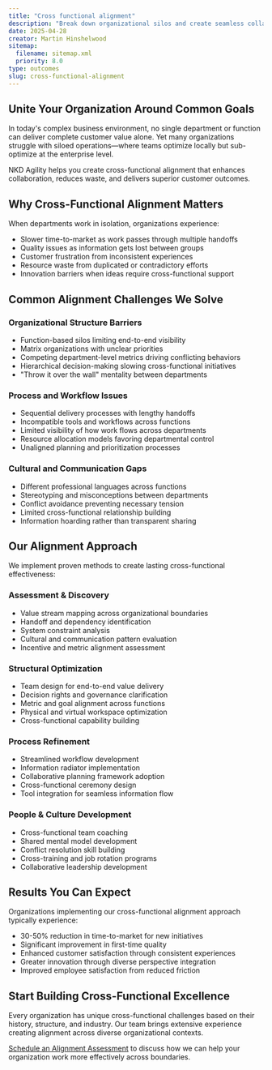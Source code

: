 ```yaml
---
title: "Cross functional alignment"
description: "Break down organizational silos and create seamless collaboration between departments to deliver cohesive, customer-focused solutions."
date: 2025-04-28
creator: Martin Hinshelwood
sitemap:
  filename: sitemap.xml
  priority: 8.0
type: outcomes
slug: cross-functional-alignment
---
```


## Unite Your Organization Around Common Goals

In today's complex business environment, no single department or function can deliver complete customer value alone. Yet many organizations struggle with siloed operations—where teams optimize locally but sub-optimize at the enterprise level.

NKD Agility helps you create cross-functional alignment that enhances collaboration, reduces waste, and delivers superior customer outcomes.

## Why Cross-Functional Alignment Matters

When departments work in isolation, organizations experience:

- Slower time-to-market as work passes through multiple handoffs
- Quality issues as information gets lost between groups
- Customer frustration from inconsistent experiences
- Resource waste from duplicated or contradictory efforts
- Innovation barriers when ideas require cross-functional support

## Common Alignment Challenges We Solve

### Organizational Structure Barriers

- Function-based silos limiting end-to-end visibility
- Matrix organizations with unclear priorities
- Competing department-level metrics driving conflicting behaviors
- Hierarchical decision-making slowing cross-functional initiatives
- "Throw it over the wall" mentality between departments

### Process and Workflow Issues

- Sequential delivery processes with lengthy handoffs
- Incompatible tools and workflows across functions
- Limited visibility of how work flows across departments
- Resource allocation models favoring departmental control
- Unaligned planning and prioritization processes

### Cultural and Communication Gaps

- Different professional languages across functions
- Stereotyping and misconceptions between departments
- Conflict avoidance preventing necessary tension
- Limited cross-functional relationship building
- Information hoarding rather than transparent sharing

## Our Alignment Approach

We implement proven methods to create lasting cross-functional effectiveness:

### Assessment & Discovery

- Value stream mapping across organizational boundaries
- Handoff and dependency identification
- System constraint analysis
- Cultural and communication pattern evaluation
- Incentive and metric alignment assessment

### Structural Optimization

- Team design for end-to-end value delivery
- Decision rights and governance clarification
- Metric and goal alignment across functions
- Physical and virtual workspace optimization
- Cross-functional capability building

### Process Refinement

- Streamlined workflow development
- Information radiator implementation
- Collaborative planning framework adoption
- Cross-functional ceremony design
- Tool integration for seamless information flow

### People & Culture Development

- Cross-functional team coaching
- Shared mental model development
- Conflict resolution skill building
- Cross-training and job rotation programs
- Collaborative leadership development

## Results You Can Expect

Organizations implementing our cross-functional alignment approach typically experience:

- 30-50% reduction in time-to-market for new initiatives
- Significant improvement in first-time quality
- Enhanced customer satisfaction through consistent experiences
- Greater innovation through diverse perspective integration
- Improved employee satisfaction from reduced friction

## Start Building Cross-Functional Excellence

Every organization has unique cross-functional challenges based on their history, structure, and industry. Our team brings extensive experience creating alignment across diverse organizational contexts.

[Schedule an Alignment Assessment](#) to discuss how we can help your organization work more effectively across boundaries.